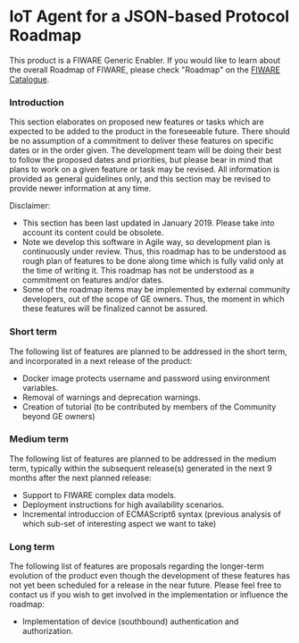 #  IoT Agent for a JSON-based Protocol Roadmap

This product is a FIWARE Generic Enabler. If you would like to learn about the overall Roadmap of FIWARE, please check "Roadmap" on the [FIWARE Catalogue](https://www.fiware.org/developers/catalogue/).

### Introduction

This section elaborates on proposed new features or tasks which are expected to be added to the product in the foreseeable future.  There should be no assumption of a commitment to deliver these features on specific dates or in the order given. The development team will be doing their best to follow the proposed dates and priorities, but please bear in mind that plans to work on a given feature or task may be revised.  All information is provided as general guidelines only,  and this section may be revised to provide newer information at any time.

Disclaimer:

* This section has been last updated in January 2019. Please take into account its 
  content could be obsolete.
* Note we develop this software in Agile way, so development plan is continuously 
  under review. Thus, this roadmap has to be understood as rough plan of features 
  to be done along time which is fully valid only at the time of writing it. This
  roadmap has not be understood as a commitment on features and/or dates.
* Some of the roadmap items may be implemented by external community developers, 
  out of the scope of GE owners. Thus, the moment in which these features will be
  finalized cannot be assured.
  
### Short term

The following list of features are planned to be addressed in the short term, and incorporated in a next release of the product:
- Docker image protects username and password using environment variables.
- Removal of warnings and deprecation warnings.
- Creation of tutorial (to be contributed by members of the Community beyond GE owners)


### Medium term

The following list of features are planned to be addressed in the medium term, typically within the subsequent release(s) generated in the next 9 months after the next planned release:
- Support to FIWARE complex data models.
- Deployment instructions for high availability scenarios.
- Incremental introduccion of ECMAScript6 syntax (previous analysis of which sub-set of interesting aspect we want to take)


### Long term

The following list of features are proposals regarding the longer-term evolution of the product even though the development of these features has not yet been scheduled for a release in the near future.  Please feel free to contact us if you wish to get involved in the implementation or influence the roadmap:
- Implementation of device (southbound) authentication and authorization.
